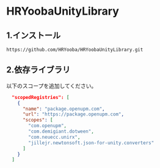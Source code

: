 # HRYoobaUnityLibrary
## 1.インストール
`https://github.com/HRYooba/HRYoobaUnityLibrary.git`

## 2.依存ライブラリ
以下のスコープを追加してください。
```json
  "scopedRegistries": [
    {
      "name": "package.openupm.com",
      "url": "https://package.openupm.com",
      "scopes": [
        "com.openupm",
        "com.demigiant.dotween",
        "com.neuecc.unirx",
        "jillejr.newtonsoft.json-for-unity.converters"
      ]
    }
  ]
```

